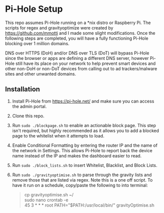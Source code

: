 # Pi-Hole Setup
This repo assumes Pi-Hole running on a *nix distro or Raspberry Pi. The scripts for regex and gravityoptimize were created by https://github.com/mmotti and I made some slight modifications. Once the following steps are completed, you will have a fully functioning Pi-Hole blocking over 1 million domains. 

DNS over HTTPS (DoH) and/or DNS over TLS (DoT) will bypass Pi-Hole since the browser or apps are defining a different DNS server, however Pi-Hole still have its place on your network to help prevent smart devices and other non-DoH or non-DoT devices from calling out to ad trackers/malware sites and other unwanted domains.

## Installation

1. Install Pi-Hole from https://pi-hole.net/ and make sure you can access the admin portal.

2. Clone this repo.

3. Run `sudo ./blockpage.sh` to enable an actionable block page. This step isn't required, but highly recommended as it allows you to add a blocked page to the whitelist when it attempts to load.

4. Enable Conditional Formatting by entering the router IP and the name of the network in Settings. This allows Pi-Hole to report back the device name instead of the IP and makes the dashboard easier to read.

5. Run `sudo ./block_lists.sh` to insert Whitelist, Blacklist, and Block Lists. 

6. Run `sudo ./gravityoptimise.sh` to parse through the gravity lists and remove those that are listed via regex. Note this is a one off script. To have it run on a schedule, copy/paste the following to into terminal:

   >cp gravityoptimise.sh ~/ <br>
 sudo nano crontab -e <br>
 45 3 * * * root PATH="$PATH:/usr/local/bin/" gravityOptimise.sh